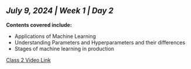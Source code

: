 ## _July 9, 2024 | Week 1 | Day 2_

**Contents covered include:**

- Applications of Machine Learning
- Understanding Parameters and Hyperparameters and their differences
- Stages of machine learning in production

[Class 2 Video Link](https://www.facebook.com/iCodeguru/videos/1172562033868588/)
